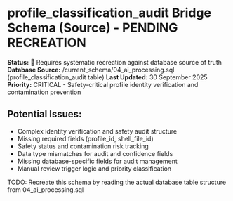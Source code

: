 # profile_classification_audit Bridge Schema (Source) - PENDING RECREATION

**Status:** 🚧 Requires systematic recreation against database source of truth
**Database Source:** /current_schema/04_ai_processing.sql (profile_classification_audit table)
**Last Updated:** 30 September 2025
**Priority:** CRITICAL - Safety-critical profile identity verification and contamination prevention

## Potential Issues:
- Complex identity verification and safety audit structure
- Missing required fields (profile_id, shell_file_id)
- Safety status and contamination risk tracking
- Data type mismatches for audit and confidence fields
- Missing database-specific fields for audit management
- Manual review trigger logic and priority classification

TODO: Recreate this schema by reading the actual database table structure from 04_ai_processing.sql